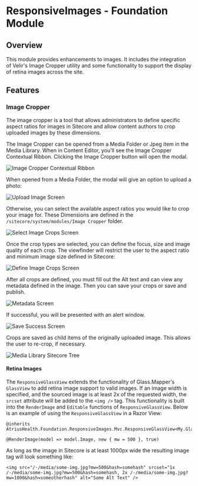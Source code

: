 # ResponsiveImages - Foundation Module

## Overview

This module provides enhancements to images.  It includes the integration of Velir's Image Cropper utility and some functionality to support the display of retina images across the site.

## Features

### Image Cropper

The image cropper is a tool that allows administrators to define specific aspect ratios for images in Sitecore and allow content authors to crop uploaded images by these dimensions.

The Image Cropper can be opened from a Media Folder or Jpeg item in the Media Library.  When in Content Editor, you'll see the Image Cropper Contextual Ribbon.  Clicking the Image Cropper button will open the modal.

![Image Cropper Contextual Ribbon](./doc/ribbon.png)

When opened from a Media Folder, the modal will give an option to upload a photo:

![Upload Image Screen](./doc/upload.png)

Otherwise, you can select the available aspect ratios you would like to crop your image for.  These Dimensions are defined in the `/sitecore/system/modules/Image Cropper` folder.

![Select Image Crops Screen](./doc/crops_selection.png)

Once the crop types are selected, you can define the focus, size and image quality of each crop.  The viewfinder will restrict the user to the aspect ratio and minimum image size defined in Sitecore:

![Define Image Crops Screen](./doc/cropping_screen.png)

After all crops are defined, you must fill out the Alt text and can view any metadata defined in the image.  Then you can save your crops or save and publish.

![Metadata Screen](./doc/metadata_screen.png)

If successful, you will be presented with an alert window.  

![Save Success Screen](./doc/save_success_screen.png)

Crops are saved as child items of the originally uploaded image.  This allows the user to re-crop, if necessary.

![Media Library Sitecore Tree](./doc/media_library_tree.png)

#### Retina Images

The `ResponsiveGlassView` extends the functionality of Glass.Mapper's `GlassView` to add retina image support to valid images.  If an image width is specified, and the sourced image is at least 2x of the requested width, the `srcset` attribute will be added to the `<img />` tag.  This functionality is built into the `RenderImage` and `Editable` functions of `ResponsiveGlassView`. Below is an example of using the `ResponsiveGlassView` in a Razor View:

```
@inherits AtriusHealth.Foundation.ResponsiveImages.Mvc.ResponsiveGlassView<My.GlassModel.IImage>

@RenderImage(model => model.Image, new { mw = 500 }, true)
```

As long as the image in Sitecore is at least 1000px wide the resulting image tag will look something like:

```
<img src="/-/media/some-img.jpg?mw=500&hash=somehash" srcset="1x /-/media/some-img.jpg?mw=500&hash=somehash, 2x /-/media/some-img.jpg?mw=1000&hash=someotherhash" alt="Some Alt Text" />
```
